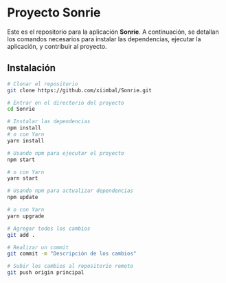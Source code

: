 # Proyecto Sonrie

Este es el repositorio para la aplicación **Sonrie**. A continuación, se detallan los comandos necesarios para instalar las dependencias, ejecutar la aplicación, y contribuir al proyecto.

## Instalación

```bash
# Clonar el repositorio
git clone https://github.com/xiimbal/Sonrie.git

# Entrar en el directorio del proyecto
cd Sonrie

# Instalar las dependencias
npm install
# o con Yarn
yarn install

# Usando npm para ejecutar el proyecto
npm start

# o con Yarn
yarn start

# Usando npm para actualizar dependencias
npm update

# o con Yarn
yarn upgrade

# Agregar todos los cambios
git add .

# Realizar un commit
git commit -m "Descripción de los cambios"

# Subir los cambios al repositorio remoto
git push origin principal
